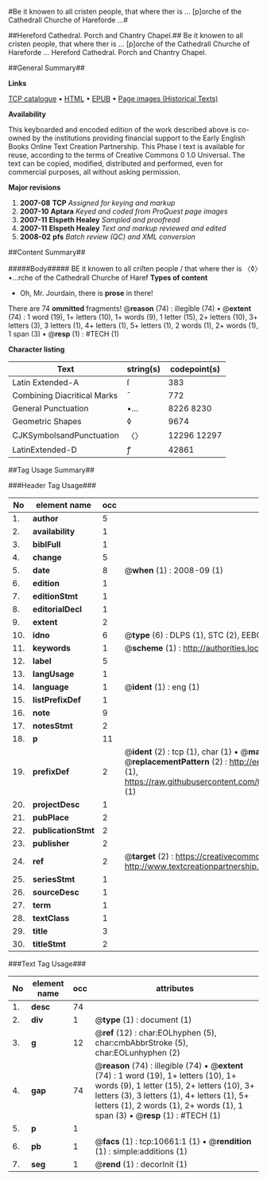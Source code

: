#Be it knowen to all cristen people, that where ther is ... [p]orche of the Cathedrall Churche of Hareforde ...#

##Hereford Cathedral. Porch and Chantry Chapel.##
Be it knowen to all cristen people, that where ther is ... [p]orche of the Cathedrall Churche of Hareforde ...
Hereford Cathedral. Porch and Chantry Chapel.

##General Summary##

**Links**

[TCP catalogue](http://www.ota.ox.ac.uk/tcp/)  • 
[HTML](http://tei.it.ox.ac.uk/tcp/Texts-HTML/free/A04/A04019.html)  • 
[EPUB](http://tei.it.ox.ac.uk/tcp/Texts-EPUB/free/A04/A04019.epub) • 
[Page images (Historical Texts)](https://data.historicaltexts.jisc.ac.uk/view?pubId=eebo-99845740e&pageId=eebo-99845740e-10661-1)

**Availability**

This keyboarded and encoded edition of the
	       work described above is co-owned by the institutions
	       providing financial support to the Early English Books
	       Online Text Creation Partnership. This Phase I text is
	       available for reuse, according to the terms of Creative
	       Commons 0 1.0 Universal. The text can be copied,
	       modified, distributed and performed, even for
	       commercial purposes, all without asking permission.

**Major revisions**

1. __2007-08__ __TCP__ *Assigned for keying and markup*
1. __2007-10__ __Aptara__ *Keyed and coded from ProQuest page images*
1. __2007-11__ __Elspeth Healey__ *Sampled and proofread*
1. __2007-11__ __Elspeth Healey__ *Text and markup reviewed and edited*
1. __2008-02__ __pfs__ *Batch review (QC) and XML conversion*

##Content Summary##

#####Body#####
BE it knowen to all criſten people / that where ther is 〈◊〉•…rche of the Cathedrall
Churche of Haref
**Types of content**

  * Oh, Mr. Jourdain, there is **prose** in there!

There are 74 **ommitted** fragments! 
 @__reason__ (74) : illegible (74)  •  @__extent__ (74) : 1 word (19), 1+ letters (10), 1+ words (9), 1 letter (15), 2+ letters (10), 3+ letters (3), 3 letters (1), 4+ letters (1), 5+ letters (1), 2 words (1), 2+ words (1), 1 span (3)  •  @__resp__ (1) : #TECH (1)

**Character listing**


|Text|string(s)|codepoint(s)|
|---|---|---|
|Latin Extended-A|ſ|383|
|Combining             Diacritical Marks|̄|772|
|General Punctuation|•…|8226 8230|
|Geometric Shapes|◊|9674|
|CJKSymbolsandPunctuation|〈〉|12296 12297|
|LatinExtended-D|ꝭ|42861|

##Tag Usage Summary##

###Header Tag Usage###

|No|element name|occ|attributes|
|---|---|---|---|
|1.|__author__|5||
|2.|__availability__|1||
|3.|__biblFull__|1||
|4.|__change__|5||
|5.|__date__|8| @__when__ (1) : 2008-09 (1)|
|6.|__edition__|1||
|7.|__editionStmt__|1||
|8.|__editorialDecl__|1||
|9.|__extent__|2||
|10.|__idno__|6| @__type__ (6) : DLPS (1), STC (2), EEBO-CITATION (1), PROQUEST (1), VID (1)|
|11.|__keywords__|1| @__scheme__ (1) : http://authorities.loc.gov/ (1)|
|12.|__label__|5||
|13.|__langUsage__|1||
|14.|__language__|1| @__ident__ (1) : eng (1)|
|15.|__listPrefixDef__|1||
|16.|__note__|9||
|17.|__notesStmt__|2||
|18.|__p__|11||
|19.|__prefixDef__|2| @__ident__ (2) : tcp (1), char (1)  •  @__matchPattern__ (2) : ([0-9\-]+):([0-9IVX]+) (1), (.+) (1)  •  @__replacementPattern__ (2) : http://eebo.chadwyck.com/downloadtiff?vid=$1&page=$2 (1), https://raw.githubusercontent.com/textcreationpartnership/Texts/master/tcpchars.xml#$1 (1)|
|20.|__projectDesc__|1||
|21.|__pubPlace__|2||
|22.|__publicationStmt__|2||
|23.|__publisher__|2||
|24.|__ref__|2| @__target__ (2) : https://creativecommons.org/publicdomain/zero/1.0/ (1), http://www.textcreationpartnership.org/docs/. (1)|
|25.|__seriesStmt__|1||
|26.|__sourceDesc__|1||
|27.|__term__|1||
|28.|__textClass__|1||
|29.|__title__|3||
|30.|__titleStmt__|2||


###Text Tag Usage###

|No|element name|occ|attributes|
|---|---|---|---|
|1.|__desc__|74||
|2.|__div__|1| @__type__ (1) : document (1)|
|3.|__g__|12| @__ref__ (12) : char:EOLhyphen (5), char:cmbAbbrStroke (5), char:EOLunhyphen (2)|
|4.|__gap__|74| @__reason__ (74) : illegible (74)  •  @__extent__ (74) : 1 word (19), 1+ letters (10), 1+ words (9), 1 letter (15), 2+ letters (10), 3+ letters (3), 3 letters (1), 4+ letters (1), 5+ letters (1), 2 words (1), 2+ words (1), 1 span (3)  •  @__resp__ (1) : #TECH (1)|
|5.|__p__|1||
|6.|__pb__|1| @__facs__ (1) : tcp:10661:1 (1)  •  @__rendition__ (1) : simple:additions (1)|
|7.|__seg__|1| @__rend__ (1) : decorInit (1)|
